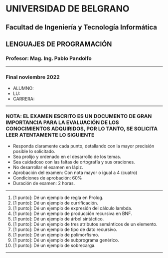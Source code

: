 # UNIVERSIDAD DE BELGRANO

## Facultad de Ingeniería y Tecnología Informática

## LENGUAJES DE PROGRAMACIÓN

### Profesor: Mag. Ing. Pablo Pandolfo

---

### Final noviembre 2022

* ALUMNO:  
* LU:
* CARRERA:

---

### NOTA: EL EXAMEN ESCRITO ES UN DOCUMENTO DE GRAN IMPORTANCIA PARA LA EVALUACIÓN DE LOS CONOCIMIENTOS ADQUIRIDOS, POR LO TANTO, SE SOLICITA LEER ATENTAMENTE LO SIGUIENTE

* Responda claramente cada punto, detallando con la mayor precisión posible lo solicitado.
* Sea prolijo y ordenado en el desarrollo de los temas.
* Sea cuidadoso con las faltas de ortografía y sus oraciones.
* No desarrollar el examen en lápiz.
* Aprobación del examen: Con nota mayor o igual a 4 (cuatro)
* Condiciones de aprobación: 60%
* Duración de examen: 2 horas.

---

1. [1 punto]: Dé un ejemplo de regla en Prolog.
1. [1 punto]: Dé un ejemplo de currificación.
1. [1 punto]: Dé un ejemplo de expresión del cálculo lambda.
1. [1 punto]: Dé un ejemplo de producción recursiva en BNF.
1. [1 punto]: Dé un ejemplo de árbol sintáctico.
1. [1 punto]: Dé un ejemplo de tres atributos semánticos de un elemento.
1. [1 punto]: Dé un ejemplo de tipo de dato recursivo.
1. [1 punto]: Dé un ejemplo de polimorfismo.
1. [1 punto]: Dé un ejemplo de subprograma genérico.
1. [1 punto]: Dé un ejemplo de sobrecarga.

---
